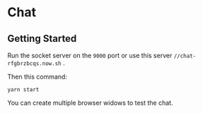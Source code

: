 # Chat

## Getting Started

Run the socket server on the `9000` port or use this server `//chat-rfgbrzbcqs.now.sh` .

Then this command:

```
yarn start
```

You can create multiple browser widows to test the chat.
